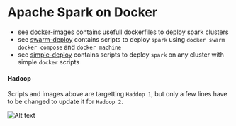 # Apache Spark on Docker

 - see [docker-images](/docker-images) contains usefull dockerfiles to deploy spark clusters
 - see [swarm-deploy](/swarm-deploy) contains scripts to deploy `spark` using `docker swarm` `docker compose` and `docker machine`
 - see [simple-deploy](/simple-deploy) contains scripts to deploy `spark` on any cluster with simple `docker` scripts

#### Hadoop

Scripts and images above are targetting `Haddop 1`, but only a few lines have to be changed to update it for `Hadoop 2`.

![Alt text](http://media.bestofmicro.com/X/8/430172/original/yarn.png "Hadoop 1 vs 2")


<!-- add ANACONDA python -->